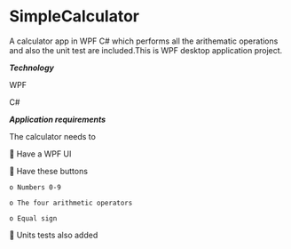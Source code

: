 # SimpleCalculator
A calculator app in WPF C# which performs all the arithematic operations and also the unit test are included.This is WPF desktop application project.

***Technology*** 

WPF

C#


***Application requirements***

The calculator needs to

 Have a WPF UI

 Have these buttons

    o Numbers 0-9
    
    o The four arithmetic operators
    
    o Equal sign
    
  Units tests also added
